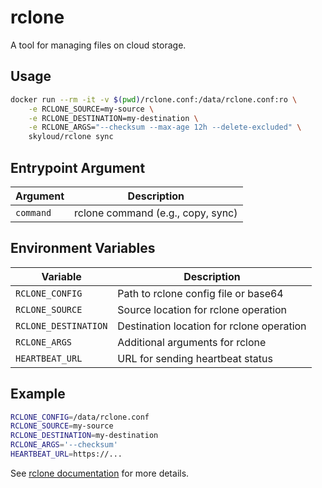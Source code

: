 # rclone

A tool for managing files on cloud storage.

## Usage

```sh
docker run --rm -it -v $(pwd)/rclone.conf:/data/rclone.conf:ro \
    -e RCLONE_SOURCE=my-source \
    -e RCLONE_DESTINATION=my-destination \
    -e RCLONE_ARGS="--checksum --max-age 12h --delete-excluded" \
    skyloud/rclone sync
```

## Entrypoint Argument

| Argument  | Description                       |
|-----------|-----------------------------------|
| `command` | rclone command (e.g., copy, sync) |

## Environment Variables

| Variable             | Description                               |
|----------------------|-------------------------------------------|
| `RCLONE_CONFIG`      | Path to rclone config file or base64      |
| `RCLONE_SOURCE`      | Source location for rclone operation      |
| `RCLONE_DESTINATION` | Destination location for rclone operation |
| `RCLONE_ARGS`        | Additional arguments for rclone           |
| `HEARTBEAT_URL`      | URL for sending heartbeat status          |


## Example

```sh
RCLONE_CONFIG=/data/rclone.conf
RCLONE_SOURCE=my-source
RCLONE_DESTINATION=my-destination
RCLONE_ARGS='--checksum'
HEARTBEAT_URL=https://...
```

See [rclone documentation](https://rclone.org/docs/) for more details.
